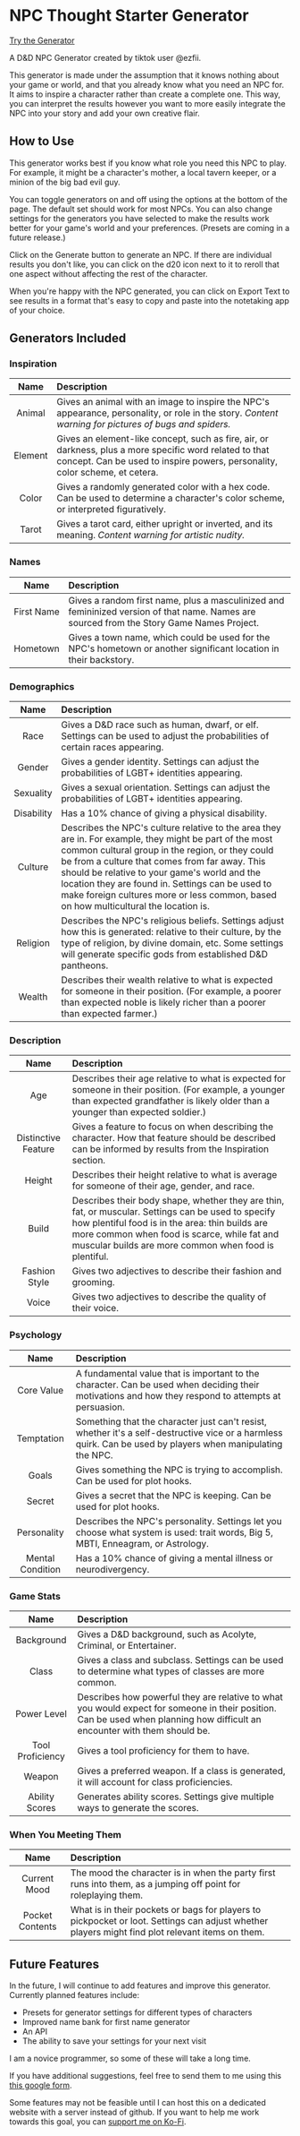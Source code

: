 # NPC Thought Starter Generator

[Try the Generator](https://ezfibuilds.github.io/NPC-Thought-Starter-Generator/)
 
A D&D NPC Generator created by tiktok user @ezfii. 

This generator is made under the assumption that it knows nothing about your game or world, and that you already know what you need an NPC for. It aims to inspire a character rather than create a complete one. This way, you can interpret the results however you want to more easily integrate the NPC into your story and add your own creative flair. 

## How to Use

This generator works best if you know what role you need this NPC to play. For example, it might be a character's mother, a local tavern keeper, or a minion of the big bad evil guy. 

You can toggle generators on and off using the options at the bottom of the page. The default set should work for most NPCs. You can also change settings for the generators you have selected to make the results work better for your game's world and your preferences. (Presets are coming in a future release.)

Click on the Generate button to generate an NPC. If there are individual results you don't like, you can click on the d20 icon next to it to reroll that one aspect without affecting the rest of the character.

When you're happy with the NPC generated, you can click on Export Text to see results in a format that's easy to copy and paste into the notetaking app of your choice. 

## Generators Included

### Inspiration

| Name | Description |
|:----:|:----|
| Animal | Gives an animal with an image to inspire the NPC's appearance, personality, or role in the story. *Content warning for pictures of bugs and spiders.* |
| Element | Gives an element-like concept, such as fire, air, or darkness, plus a more specific word related to that concept. Can be used to inspire powers, personality, color scheme, et cetera. |
| Color | Gives a randomly generated color with a hex code. Can be used to determine a character's color scheme, or interpreted figuratively. |
| Tarot | Gives a tarot card, either upright or inverted, and its meaning. *Content warning for artistic nudity.* |

### Names

| Name | Description |
|:----:|:----|
| First Name | Gives a random first name, plus a masculinized and femininized version of that name. Names are sourced from the Story Game Names Project. |
| Hometown | Gives a town name, which could be used for the NPC's hometown or another significant location in their backstory. |

### Demographics

| Name | Description |
|:----:|:----|
| Race | Gives a D&D race such as human, dwarf, or elf. Settings can be used to adjust the probabilities of certain races appearing. |
| Gender | Gives a gender identity. Settings can adjust the probabilities of LGBT+ identities appearing. |
| Sexuality | Gives a sexual orientation. Settings can adjust the probabilities of LGBT+ identities appearing. |
| Disability | Has a 10% chance of giving a physical disability. |
| Culture | Describes the NPC's culture relative to the area they are in. For example, they might be part of the most common cultural group in the region, or they could be from a culture that comes from far away. This should be relative to your game's world and the location they are found in. Settings can be used to make foreign cultures more or less common, based on how multicultural the location is. |
| Religion | Describes the NPC's religious beliefs. Settings adjust how this is generated: relative to their culture, by the type of religion, by divine domain, etc. Some settings will generate specific gods from established D&D pantheons. |
| Wealth | Describes their wealth relative to what is expected for someone in their position. (For example, a poorer than expected noble is likely richer than a poorer than expected farmer.) |

### Description

| Name | Description |
|:----:|:----|
| Age | Describes their age relative to what is expected for someone in their position. (For example, a younger than expected grandfather is likely older than a younger than expected soldier.) |
| Distinctive Feature | Gives a feature to focus on when describing the character. How that feature should be described can be informed by results from the Inspiration section. |
| Height | Describes their height relative to what is average for someone of their age, gender, and race. |
| Build | Describes their body shape, whether they are thin, fat, or muscular. Settings can be used to specify how plentiful food is in the area: thin builds are more common when food is scarce, while fat and muscular builds are more common when food is plentiful. |
| Fashion Style | Gives two adjectives to describe their fashion and grooming. |
| Voice | Gives two adjectives to describe the quality of their voice. |

### Psychology

| Name | Description |
|:----:|:----|
| Core Value | A fundamental value that is important to the character. Can be used when deciding their motivations and how they respond to attempts at persuasion. |
| Temptation | Something that the character just can't resist, whether it's a self-destructive vice or a harmless quirk. Can be used by players when manipulating the NPC. |
| Goals | Gives something the NPC is trying to accomplish. Can be used for plot hooks. |
| Secret | Gives a secret that the NPC is keeping. Can be used for plot hooks. |
| Personality | Describes the NPC's personality. Settings let you choose what system is used: trait words, Big 5, MBTI, Enneagram, or Astrology. |
| Mental Condition | Has a 10% chance of giving a mental illness or neurodivergency. |

### Game Stats

| Name | Description |
|:----:|:----|
| Background | Gives a D&D background, such as Acolyte, Criminal, or Entertainer. |
| Class | Gives a class and subclass. Settings can be used to determine what types of classes are more common.|
| Power Level | Describes how powerful they are relative to what you would expect for someone in their position. Can be used when planning how difficult an encounter with them should be. |
| Tool Proficiency | Gives a tool proficiency for them to have. |
| Weapon | Gives a preferred weapon. If a class is generated, it will account for class proficiencies. |
| Ability Scores | Generates ability scores. Settings give multiple ways to generate the scores. |


### When You Meeting Them

| Name | Description |
|:----:|:----|
| Current Mood | The mood the character is in when the party first runs into them, as a jumping off point for roleplaying them. |
| Pocket Contents | What is in their pockets or bags for players to pickpocket or loot. Settings can adjust whether players might find plot relevant items on them. |


## Future Features

In the future, I will continue to add features and improve this generator. Currently planned features include:

* Presets for generator settings for different types of characters
* Improved name bank for first name generator
* An API
* The ability to save your settings for your next visit

I am a novice programmer, so some of these will take a long time. 

If you have additional suggestions, feel free to send them to me using this [this google form](https://docs.google.com/forms/d/e/1FAIpQLSdwDbr0vjJDS6aMUmk4Jcw_-_C-swcSSmqRlNtFScJoNjAflQ/viewform). 

Some features may not be feasible until I can host this on a dedicated website with a server instead of github. If you want to help me work towards this goal, you can [support me on Ko-Fi](https://ko-fi.com/ezfii).